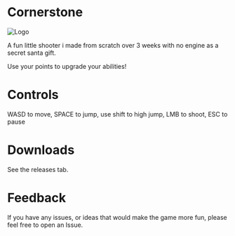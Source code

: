 # Cornerstone
![Logo](https://i.imgur.com/Dcehr42.png)

A fun little shooter i made from scratch over 3 weeks with no engine as a secret santa gift.

Use your points to upgrade your abilities!
# Controls
WASD to move, SPACE to jump, use shift to high jump, LMB to shoot, ESC to pause
# Downloads
See the releases tab.
# Feedback
If you have any issues, or ideas that would make the game more fun, please feel free to open an Issue.
